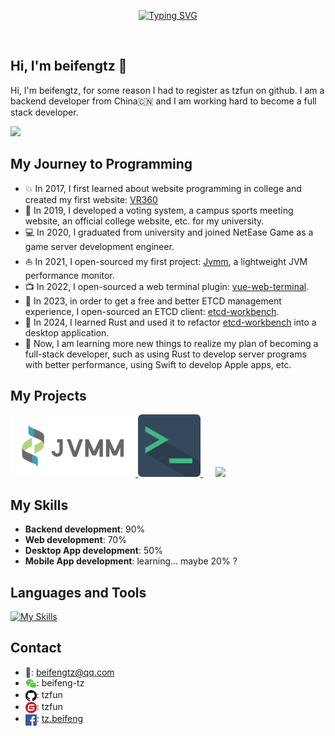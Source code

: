 

<div align="center">

[![Typing SVG](https://readme-typing-svg.herokuapp.com?font=Itim&pause=1000&width=435&lines=%E8%B8%8F%E4%B8%8A%E5%8F%96%E7%BB%8F%E8%B7%AF%EF%BC%8C%E6%AF%94%E6%8A%B5%E8%BE%BE%E7%81%B5%E5%B1%B1%E6%9B%B4%E9%87%8D%E8%A6%81;Getting+start+is+more+important+than+getting+result)](https://git.io/typing-svg)

<img src="https://cdn.jsdelivr.net/gh/eryajf/tu@main/img/image_20240420_214408.gif"
width="800"  height="3">
</div>

## Hi, I'm beifengtz 👋

Hi, I'm beifengtz, for some reason I had to register as tzfun on github. I am a backend developer from China🇨🇳 and I am working hard to become a full stack developer.


<picture>
  <source
    srcset="https://github-readme-stats.vercel.app/api?username=tzfun&show_icons=true&theme=dark"
    media="(prefers-color-scheme: dark)"
  />
  <source
    srcset="https://github-readme-stats.vercel.app/api?username=tzfun&show_icons=true"
    media="(prefers-color-scheme: light), (prefers-color-scheme: no-preference)"
  />
  <img src="https://github-readme-stats.vercel.app/api?username=tzfun&show_icons=true" />
</picture>

## My Journey to Programming

- 💥 In 2017, I first learned about website programming in college and created my first website: [VR360](http://vr.beifengtz.com/)
- 🚀 In 2019, I developed a voting system, a campus sports meeting website, an official college website, etc. for my university.
- 💻 In 2020, I graduated from university and joined NetEase Game as a game server development engineer.
- ⛵ In 2021, I open-sourced my first project: [Jvmm](https://github.com/tzfun/jvmm), a lightweight JVM performance monitor.
- 📺 In 2022, I open-sourced a web terminal plugin: [vue-web-terminal](https://tzfun.github.io/vue-web-terminal/).
- 🍎 In 2023, in order to get a free and better ETCD management experience, I open-sourced an ETCD client: [etcd-workbench](https://tzfun.github.io/etcd-workbench/).
- 📱 In 2024, I learned Rust and used it to refactor [etcd-workbench](https://tzfun.github.io/etcd-workbench/) into a desktop application.
- 🎇 Now, I am learning more new things to realize my plan of becoming a full-stack developer, such as using Rust to develop server programs with better performance, using Swift to develop Apple apps, etc.


## My Projects

<div >
<a href="https://github.com/tzfun/jvmm">
<img src="https://github.com/tzfun/jvmm/raw/master/doc/jvmm.png" width="200">
</a>
<a href="https://tzfun.github.io/vue-web-terminal/" style="margin-right:20px;">
<img src="https://github.com/tzfun/vue-web-terminal/raw/vue3/public/logo.png" width="100">
</a>
<a href="https://tzfun.github.io/etcd-workbench/">
    <img src="https://github.com/tzfun/etcd-workbench/raw/master/web/src/assets/logo.png" width="100">
</a>
</div>

## My Skills

- **Backend development**: 90%
- **Web development**: 70%
- **Desktop App development**: 50%
- **Mobile App development**: learning... maybe 20% ?

## Languages and Tools
[![My Skills](https://skillicons.dev/icons?i=java,spring,typescript,javascript,html,github,docker,bash,rust,tauri,md,vim,vue,gradle,linux,git,grafana,mysql,redis,nginx,vscode,ansible,prometheus&theme=light)](https://github.com/tzfun)

## Contact

- 📨: beifengtz@qq.com
- <img src="img/wechat.png" width=18 height=18 align=center alt="github">: beifeng-tz
- <img src="img/github.png" width=18 height=18 align=center alt="github">: tzfun
- <img src="img/gitee.png" width=18 height=18 align=center alt="gitee">: tzfun
- <img src="img/facebook.png" width=18 height=18 align=center alt="facebook">: [tz.beifeng](https://www.facebook.com/tz.beifeng?mibextid=LQQJ4d)